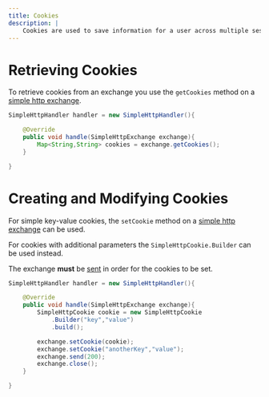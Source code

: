 ```yaml
---
title: Cookies
description: |
    Cookies are used to save information for a user across multiple sessions.
---
```


# Retrieving Cookies

To retrieve cookies from an exchange you use the `getCookies` method on a [simple http exchange](https://github.com/Ktt-Development/simplehttpserver/tree/main/docs/exchange/simple-http-exchange.md).

```java
SimpleHttpHandler handler = new SimpleHttpHandler(){

    @Override
    public void handle(SimpleHttpExchange exchange){
        Map<String,String> cookies = exchange.getCookies();
    }

}
```

# Creating and Modifying Cookies

For simple key-value cookies, the `setCookie` method on a [simple http exchange](https://github.com/Ktt-Development/simplehttpserver/tree/main/docs/exchange/simple-http-exchange.md) can be used.

For cookies with additional parameters the `SimpleHttpCookie.Builder` can be used instead.

The exchange **must** be [sent](https://github.com/Ktt-Development/simplehttpserver/tree/main/docs/exchange/simple-http-exchange#sending-data.md) in order for the cookies to be set.

```java
SimpleHttpHandler handler = new SimpleHttpHandler(){

    @Override
    public void handle(SimpleHttpExchange exchange){
        SimpleHttpCookie cookie = new SimpleHttpCookie
            .Builder("key","value")
            .build();

        exchange.setCookie(cookie);
        exchange.setCookie("anotherKey","value");
        exchange.send(200);
        exchange.close();
    }

}
```